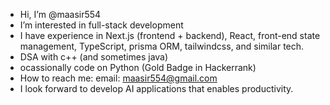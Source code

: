 -  Hi, I’m @maasir554
- I’m interested in full-stack development
- I have experience in Next.js (frontend + backend), React, front-end state management, TypeScript, prisma ORM, tailwindcss, and similar tech.
- DSA with c++ (and sometimes java)
- ocassionally code on Python (Gold Badge in Hackerrank) 
- How to reach me: email: maasir554@gmail.com
- I look forward to develop AI applications that enables productivity.
<!---
maasir554/maasir554 is a ✨ special ✨ repository because its `README.md` (this file) appears on your GitHub profile.
You can click the Preview link to take a look at your changes.
--->

